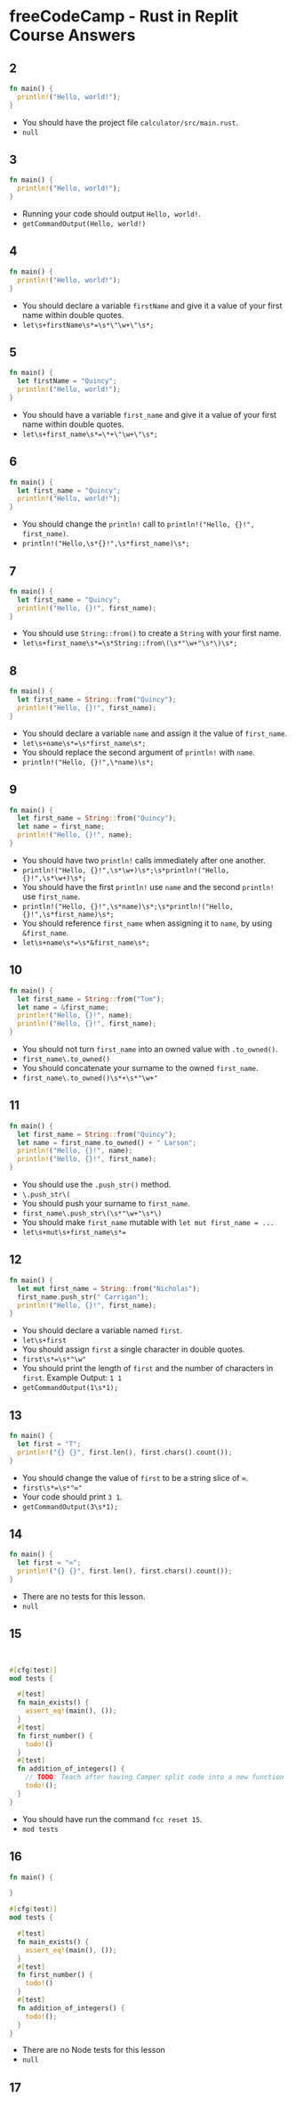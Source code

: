 # freeCodeCamp - Rust in Replit Course Answers

## 2

```rust
fn main() {
  println!("Hello, world!");
}
```

- You should have the project file `calculator/src/main.rust`.
- `null`

## 3

```rust
fn main() {
  println!("Hello, world!");
}
```

- Running your code should output `Hello, world!`.
- `getCommandOutput(Hello, world!)`

## 4

```rust
fn main() {
  println!("Hello, world!");
}
```

- You should declare a variable `firstName` and give it a value of your first name within double quotes.
- `let\s+firstName\s*=\s*\"\w+\"\s*;`

## 5

```rust
fn main() {
  let firstName = "Quincy";
  println!("Hello, world!");
}
```

- You should have a variable `first_name` and give it a value of your first name within double quotes.
- `let\s+first_name\s*=\*+\"\w+\"\s*;`

## 6

```rust
fn main() {
  let first_name = "Quincy";
  println!("Hello, world!");
}
```

- You should change the `println!` call to `println!("Hello, {}!", first_name)`.
- `println!("Hello,\s*{}!",\s*first_name)\s*;`

## 7

```rust
fn main() {
  let first_name = "Quincy";
  println!("Hello, {}!", first_name);
}
```

- You should use `String::from()` to create a `String` with your first name.
- `let\s+first_name\s*=\s*String::from\(\s*"\w+"\s*\)\s*;`

## 8

```rust
fn main() {
  let first_name = String::from("Quincy");
  println!("Hello, {}!", first_name);
}
```

- You should declare a variable `name` and assign it the value of `first_name`.
- `let\s+name\s*=\s*first_name\s*;`
- You should replace the second argument of `println!` with `name`.
- `println!("Hello, {}!",\*name)\s*;`

## 9

```rust
fn main() {
  let first_name = String::from("Quincy");
  let name = first_name;
  println!("Hello, {}!", name);
}
```

- You should have two `println!` calls immediately after one another.
- `println!("Hello, {}!",\s*\w+)\s*;\s*println!("Hello, {}!",\s*\w+)\s*;`
- You should have the first `println!` use `name` and the second `println!` use `first_name`.
- `println!("Hello, {}!",\s*name)\s*;\s*println!("Hello, {}!",\s*first_name)\s*;`
- You should reference `first_name` when assigning it to `name`, by using `&first_name`.
- `let\s+name\s*=\s*&first_name\s*;`

## 10

```rust
fn main() {
  let first_name = String::from("Tom");
  let name = &first_name;
  println!("Hello, {}!", name);
  println!("Hello, {}!", first_name);
}
```

- You should not turn `first_name` into an owned value with `.to_owned()`.
- `first_name\.to_owned()`
- You should concatenate your surname to the owned `first_name`.
- `first_name\.to_owned()\s*+\s*"\w+"`

## 11

```rust
fn main() {
  let first_name = String::from("Quincy");
  let name = first_name.to_owned() + " Larson";
  println!("Hello, {}!", name);
  println!("Hello, {}!", first_name);
}
```

- You should use the `.push_str()` method.
- `\.push_str\(`
- You should push your surname to `first_name`.
- `first_name\.push_str\(\s*"\w+"\s*\)`
- You should make `first_name` mutable with `let mut first_name = ...`
- `let\s+mut\s+first_name\s*=`

## 12

```rust
fn main() {
  let mut first_name = String::from("Nicholas");
  first_name.push_str(" Carrigan");
  println!("Hello, {}!", first_name);
}
```

- You should declare a variable named `first`.
- `let\s+first`
- You should assign `first` a single character in double quotes.
- `first\s*=\s*"\w"`
- You should print the length of `first` and the number of characters in `first`. Example Output: `1 1`
- `getCommandOutput(1\s*1);`

## 13

```rust
fn main() {
  let first = "T";
  println!("{} {}", first.len(), first.chars().count());
}
```

- You should change the value of `first` to be a string slice of `∞`.
- `first\s*=\s*"∞"`
- Your code should print `3 1`.
- `getCommandOutput(3\s*1);`

## 14

```rust
fn main() {
  let first = "∞";
  println!("{} {}", first.len(), first.chars().count());
}
```

- There are no tests for this lesson.
- `null`

## 15

```rust


#[cfg(test)]
mod tests {

  #[test]
  fn main_exists() {
    assert_eq!(main(), ());
  }
  #[test]
  fn first_number() {
    todo!()
  }
  #[test]
  fn addition_of_integers() {
    // TODO: Teach after having Camper split code into a new function
    todo!();
  }
}
```

- You should have run the command `fcc reset 15`.
- `mod tests`

## 16

```rust
fn main() {

}

#[cfg(test)]
mod tests {

  #[test]
  fn main_exists() {
    assert_eq!(main(), ());
  }
  #[test]
  fn first_number() {
    todo!()
  }
  #[test]
  fn addition_of_integers() {
    todo!();
  }
}
```

- There are no Node tests for this lesson
- `null`

## 17
